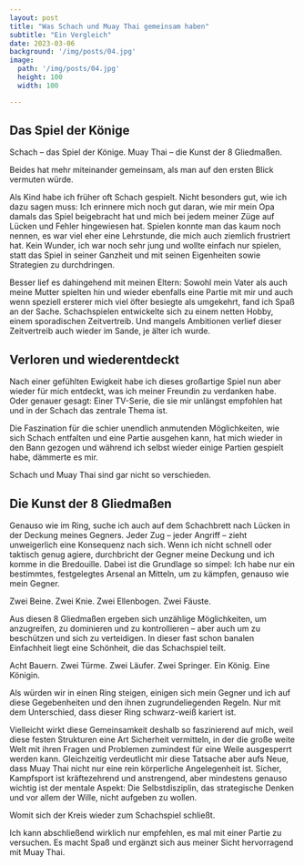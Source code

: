 ```yaml
---
layout: post
title: "Was Schach und Muay Thai gemeinsam haben"
subtitle: "Ein Vergleich"
date: 2023-03-06
background: '/img/posts/04.jpg'
image:
  path: '/img/posts/04.jpg'  
  height: 100
  width: 100

---
```


## Das Spiel der Könige

Schach – das Spiel der Könige.
Muay Thai – die Kunst der 8 Gliedmaßen. 

Beides hat mehr miteinander gemeinsam, als man auf den ersten Blick vermuten würde. 

Als Kind habe ich früher oft Schach gespielt. Nicht besonders gut, wie ich dazu sagen muss: Ich erinnere mich noch gut daran, wie mir mein Opa damals das Spiel beigebracht hat und mich bei jedem meiner Züge auf Lücken und Fehler hingewiesen hat. Spielen konnte man das kaum noch nennen, es war viel eher eine Lehrstunde, die mich auch ziemlich frustriert hat. Kein Wunder, ich war noch sehr jung und wollte einfach nur spielen, statt das Spiel in seiner Ganzheit und mit seinen Eigenheiten sowie Strategien zu durchdringen. 

Besser lief es dahingehend mit meinen Eltern: Sowohl mein Vater als auch meine Mutter spielten hin und wieder ebenfalls eine Partie mit mir und auch wenn speziell ersterer mich viel öfter besiegte als umgekehrt, fand ich Spaß an der Sache. Schachspielen entwickelte sich zu einem netten Hobby, einem sporadischen Zeitvertreib. Und mangels Ambitionen verlief dieser Zeitvertreib auch wieder im Sande, je älter ich wurde. 

## Verloren und wiederentdeckt

Nach einer gefühlten Ewigkeit habe ich dieses großartige Spiel nun aber wieder für mich entdeckt, was ich meiner Freundin zu verdanken habe. Oder genauer gesagt: Einer TV-Serie, die sie mir unlängst empfohlen hat und in der Schach das zentrale Thema ist. 

Die Faszination für die schier unendlich anmutenden Möglichkeiten, wie sich Schach entfalten und eine Partie ausgehen kann, hat mich wieder in den Bann gezogen und während ich selbst wieder einige Partien gespielt habe, dämmerte es mir.

Schach und Muay Thai sind gar nicht so verschieden.

## Die Kunst der 8 Gliedmaßen

Genauso wie im Ring, suche ich auch auf dem Schachbrett nach Lücken in der Deckung meines Gegners. Jeder Zug – jeder Angriff – zieht unweigerlich eine Konsequenz nach sich. Wenn ich nicht schnell oder taktisch genug agiere, durchbricht der Gegner meine Deckung und ich komme in die Bredouille. Dabei ist die Grundlage so simpel: Ich habe nur ein bestimmtes, festgelegtes Arsenal an Mitteln, um zu kämpfen, genauso wie mein Gegner. 

Zwei Beine.
Zwei Knie.
Zwei Ellenbogen.
Zwei Fäuste.

Aus diesen 8 Gliedmaßen ergeben sich unzählige Möglichkeiten, um anzugreifen, zu dominieren und zu kontrollieren – aber auch um zu beschützen und sich zu verteidigen. In dieser fast schon banalen Einfachheit liegt eine Schönheit, die das Schachspiel teilt.

Acht Bauern.
Zwei Türme.
Zwei Läufer.
Zwei Springer.
Ein König.
Eine Königin.

Als würden wir in einen Ring steigen, einigen sich mein Gegner und ich auf diese Gegebenheiten und den ihnen zugrundeliegenden Regeln. Nur mit dem Unterschied, dass dieser Ring schwarz-weiß kariert ist.

Vielleicht wirkt diese Gemeinsamkeit deshalb so faszinierend auf mich, weil diese festen Strukturen eine Art Sicherheit vermitteln, in der die große weite Welt mit ihren Fragen und Problemen zumindest für eine Weile ausgesperrt werden kann. Gleichzeitig verdeutlicht mir diese Tatsache aber aufs Neue, dass Muay Thai nicht nur eine rein körperliche Angelegenheit ist. Sicher, Kampfsport ist kräftezehrend und anstrengend, aber mindestens genauso wichtig ist der mentale Aspekt: Die Selbstdisziplin, das strategische Denken und vor allem der Wille, nicht aufgeben zu wollen. 

Womit sich der Kreis wieder zum Schachspiel schließt. 

Ich kann abschließend wirklich nur empfehlen, es mal mit einer Partie zu versuchen. Es macht Spaß und ergänzt sich aus meiner Sicht hervorragend mit Muay Thai. 

